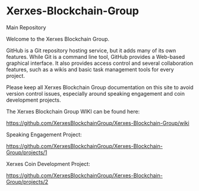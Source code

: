 # Xerxes-Blockchain-Group
Main Repository

Welcome to the Xerxes Blockchain Group.

GitHub is a Git repository hosting service, but it adds many of its own features. While Git is a command line tool, GitHub provides a Web-based graphical interface. It also provides access control and several collaboration features, such as a wikis and basic task management tools for every project.

Please keep all Xerxes Blockchain Group documentation on this site to avoid version control issues, especially around speaking engagement and coin development projects.

The Xerxes Blockchain Group WIKI can be found here:

https://github.com/XerxesBlockchainGroup/Xerxes-Blockchain-Group/wiki

Speaking Engagement Project:

https://github.com/XerxesBlockchainGroup/Xerxes-Blockchain-Group/projects/1

Xerxes Coin Development Project:

https://github.com/XerxesBlockchainGroup/Xerxes-Blockchain-Group/projects/2


